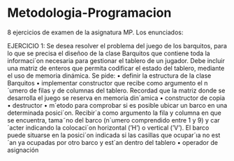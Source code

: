 # Metodologia-Programacion

8 ejercicios de examen de la asignatura MP. Los enunciados:

EJERCICIO 1: Se desea resolver el problema del juego de los barquitos, para lo que se precisa el
diseñoo de la clase Barquitos que contiene toda la informaci´on necesaria para gestionar el tablero de un jugador. Debe incluir una matriz de enteros que permita codificar el estado del tablero, mediante el uso de memoria dinámica.
Se pide:
• definir la estructura de la clase Barquitos
• implementar constructor que recibe como argumento el n´umero de filas y de columnas
del tablero. Recordad que la matriz donde se desarrolla el juego se reserva
en memoria din´amica
• constructor de copia
• destructor
• m´etodo para comprobar si es posible ubicar un barco en una determinada posici´on.
Recibir´a como argumento la fila y columna en que se encuentra, tama˜no del barco
(n´umero comprendido entre 1 y 9) y car´acter indicando la colocaci´on horizontal
(’H’) o vertical (’V’). El barco puede situarse en la posici´on indicada si las casillas
que ocupar´ıa no est´an ya ocupadas por otro barco y est´an dentro del tablero
• operador de asignación

